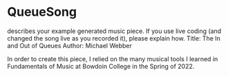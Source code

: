 # QueueSong
describes your example generated music piece. If you use live coding (and changed the song live as you recorded it), please explain how.
Title: The In and Out of Queues
Author: Michael Webber

In order to create this piece, I relied on the many musical tools I learned in Fundamentals of Music at Bowdoin College in the Spring of 2022. 
